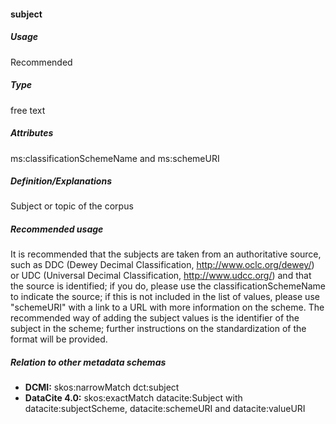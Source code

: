 #### subject
##### Usage
Recommended
##### Type
free text
##### Attributes
ms:classificationSchemeName and ms:schemeURI
##### Definition/Explanations
Subject or topic of the corpus
##### Recommended usage
It is recommended that the subjects are taken from an authoritative source, such as DDC (Dewey Decimal Classification, http://www.oclc.org/dewey/) or UDC (Universal Decimal Classification, http://www.udcc.org/) and that the source is identified; if you do, please use the classificationSchemeName to indicate the source; if this is not included in the list of values, please use "schemeURI" with a link to a URL with more information on the scheme. 
The recommended way of adding the subject values is the identifier of the subject in the scheme; further instructions on the standardization of the format will be provided.
##### Relation to other metadata schemas
* **DCMI:** skos:narrowMatch dct:subject
* **DataCite 4.0:** skos:exactMatch datacite:Subject with datacite:subjectScheme, datacite:schemeURI and datacite:valueURI
